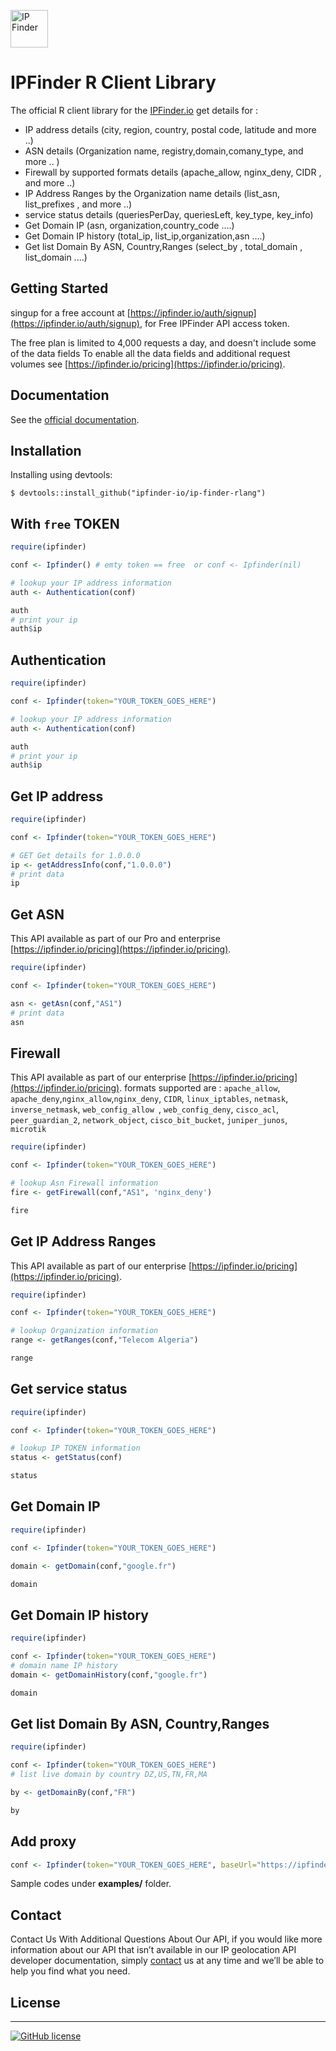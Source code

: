 <img src='https://camo.githubusercontent.com/46886c3e689a0d4a3f6c0733d1cab5d9f9a3926d/68747470733a2f2f697066696e6465722e696f2f6173736574732f696d616765732f6c6f676f732f6c6f676f2e706e67' height='60' alt='IP Finder'></a>
#  IPFinder R Client Library

The official R client library for the [IPFinder.io](https://ipfinder.io) get details for :
-  IP address details (city, region, country, postal code, latitude and more ..)
-  ASN details (Organization name, registry,domain,comany_type, and more .. )
-  Firewall by supported formats details (apache_allow,  nginx_deny, CIDR , and more ..)
-  IP Address Ranges by the Organization name  details (list_asn, list_prefixes , and more ..)
-  service status details (queriesPerDay, queriesLeft, key_type, key_info)
- Get Domain IP (asn, organization,country_code ....)
- Get Domain IP history (total_ip, list_ip,organization,asn ....)
- Get list Domain By ASN, Country,Ranges (select_by , total_domain  , list_domain ....)

## Getting Started
singup for a free account at [https://ipfinder.io/auth/signup](https://ipfinder.io/auth/signup), for Free IPFinder API access token.

The free plan is limited to 4,000 requests a day, and doesn't include some of the data fields
To enable all the data fields and additional request volumes see [https://ipfinder.io/pricing](https://ipfinder.io/pricing).

## Documentation

See the [official documentation](https://ipfinder.io/docs).

## Installation
Installing using devtools:
```shell
$ devtools::install_github("ipfinder-io/ip-finder-rlang")
```

## With `free` TOKEN

```r
require(ipfinder)

conf <- Ipfinder() # emty token == free  or conf <- Ipfinder(nil) 

# lookup your IP address information
auth <- Authentication(conf)

auth
# print your ip
auth$ip
```

## Authentication

```r
require(ipfinder)

conf <- Ipfinder(token="YOUR_TOKEN_GOES_HERE")

# lookup your IP address information
auth <- Authentication(conf)

auth
# print your ip
auth$ip

```

## Get IP address

```r
require(ipfinder)

conf <- Ipfinder(token="YOUR_TOKEN_GOES_HERE")

# GET Get details for 1.0.0.0
ip <- getAddressInfo(conf,"1.0.0.0")
# print data
ip
```

## Get ASN
This API available as part of our Pro and enterprise [https://ipfinder.io/pricing](https://ipfinder.io/pricing).

```r
require(ipfinder)

conf <- Ipfinder(token="YOUR_TOKEN_GOES_HERE")

asn <- getAsn(conf,"AS1")
# print data
asn
```

## Firewall
This API available as part of our  enterprise [https://ipfinder.io/pricing](https://ipfinder.io/pricing).
formats supported are :  `apache_allow`, `apache_deny`,`nginx_allow`,`nginx_deny`, `CIDR`, `linux_iptables`, `netmask`, `inverse_netmask`, `web_config_allow `, `web_config_deny`, `cisco_acl`, `peer_guardian_2`, `network_object`, `cisco_bit_bucket`, `juniper_junos`, `microtik`

```r
require(ipfinder)

conf <- Ipfinder(token="YOUR_TOKEN_GOES_HERE")

# lookup Asn Firewall information
fire <- getFirewall(conf,"AS1", 'nginx_deny')

fire
```

## Get IP Address Ranges
This API available as part of our  enterprise [https://ipfinder.io/pricing](https://ipfinder.io/pricing).

```r
require(ipfinder)

conf <- Ipfinder(token="YOUR_TOKEN_GOES_HERE")

# lookup Organization information
range <- getRanges(conf,"Telecom Algeria")

range
```

## Get service status

```r
require(ipfinder)

conf <- Ipfinder(token="YOUR_TOKEN_GOES_HERE")

# lookup IP TOKEN information
status <- getStatus(conf)

status
```

## Get Domain IP


```r
require(ipfinder)

conf <- Ipfinder(token="YOUR_TOKEN_GOES_HERE")

domain <- getDomain(conf,"google.fr")

domain
```

## Get Domain IP history

```r
require(ipfinder)

conf <- Ipfinder(token="YOUR_TOKEN_GOES_HERE")
# domain name IP history
domain <- getDomainHistory(conf,"google.fr")

domain
```

## Get list Domain By ASN, Country,Ranges


```r
require(ipfinder)

conf <- Ipfinder(token="YOUR_TOKEN_GOES_HERE")
# list live domain by country DZ,US,TN,FR,MA

by <- getDomainBy(conf,"FR")

by
```

## Add proxy
```r
conf <- Ipfinder(token="YOUR_TOKEN_GOES_HERE", baseUrl="https://ipfinder.yourdomain.com")
```

Sample codes under **examples/** folder.


## Contact

Contact Us With Additional Questions About Our API, if you would like more information about our API that isn’t available in our IP geolocation API developer documentation, simply [contact](https://ipfinder.io/contact) us at any time and we’ll be able to help you find what you need.

## License
----

[![GitHub license](https://img.shields.io/github/license/ipfinder-io/ip-finder-rlang.svg)](https://github.com/ipfinder-io/ip-finder-rlang)